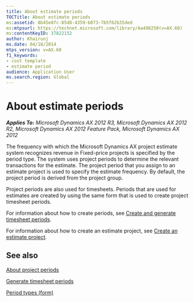 ```yaml
---
title: About estimate periods
TOCTitle: About estimate periods
ms:assetid: 8b45e8fc-85d8-4359-b073-7b5f62b35ded
ms:mtpsurl: https://technet.microsoft.com/library/Aa498250(v=AX.60)
ms:contentKeyID: 37822152
author: Khairunj
ms.date: 04/18/2014
mtps_version: v=AX.60
f1_keywords:
- cost template
- estimate period
audience: Application User
ms.search.region: Global
---
```


# About estimate periods 


_**Applies To:** Microsoft Dynamics AX 2012 R3, Microsoft Dynamics AX 2012 R2, Microsoft Dynamics AX 2012 Feature Pack, Microsoft Dynamics AX 2012_

The frequency with which the Microsoft Dynamics AX project estimate system recognizes revenue in Fixed-price projects is specified by the period type. The system uses project periods to determine the relevant transactions for the estimate. The project period that you assign to an estimate project is used to specify the estimate frequency. By default, the project period is derived from the project group.

Project periods are also used for timesheets. Periods that are used for estimates are created by using the same form that is used to create project timesheet periods.

For information about how to create periods, see [Create and generate timesheet periods](create-and-generate-timesheet-periods.md).

For information about how to create an estimate project, see [Create an estimate project](create-an-estimate-project.md).

## See also

[About project periods](about-project-periods.md)

[Generate timesheet periods](generate-timesheet-periods.md)

[Period types (form)](https://technet.microsoft.com/library/aa586707\(v=ax.60\))

  


